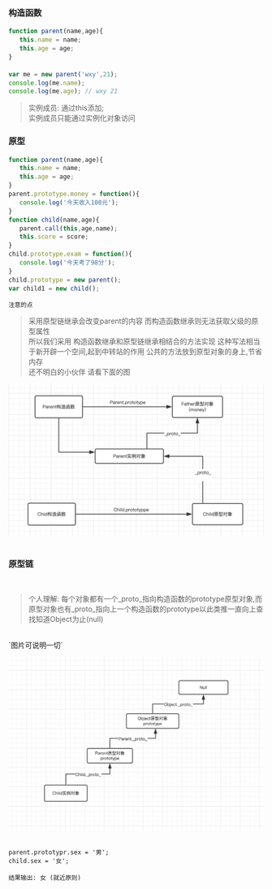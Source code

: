 ### 构造函数<br>
```js
function parent(name,age){
   this.name = name;
   this.age = age;
}

var me = new parent('wxy',21);
console.log(me.name); 
console.log(me.age); // wxy 21

```   
> 实例成员: 通过this添加;   
实例成员只能通过实例化对象访问   
    

### 原型<br>   
```js
function parent(name,age){
   this.name = name;
   this.age = age;
}
parent.prototype.money = function(){
   console.log('今天收入100元');
}
function child(name,age){
   parent.call(this,age,name);
   this.score = score;
}
child.prototype.exam = function(){
   console.log('今天考了98分');
}
child.prototype = new parent();
var child1 = new child();
```
`注意的点`   
> 采用原型链继承会改变parent的内容 而构造函数继承则无法获取父级的原型属性   
> 所以我们采用 构造函数继承和原型链继承相结合的方法实现 这种写法相当于新开辟一个空间,起到中转站的作用
> 公共的方法放到原型对象的身上,节省内存   
> 还不明白的小伙伴 请看下面的图   


![](https://github.com/wangxinyu123/SKill/blob/master/JavaScript/Img/%E5%8E%9F%E5%9E%8B.png)   
<br>
### 原型链<br>
<br>

> 个人理解: 每个对象都有一个_proto_指向构造函数的prototype原型对象,而原型对象也有_proto_指向上一个构造函数的prototype以此类推一直向上查找知道Object为止(null)
   

<br> 
`图片可说明一切`  

![](https://github.com/wangxinyu123/SKill/blob/master/JavaScript/Img/%E5%8E%9F%E5%9E%8B%E9%93%BE.png)
<br>

```

parent.prototypr.sex = '男';
child.sex = '女';

结果输出: 女 (就近原则)
```   
  
